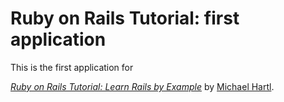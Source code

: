 # Ruby on Rails Tutorial: first application

This is the first application for

[*Ruby on Rails Tutorial: Learn Rails by Example*](http://railstutorial.org/)
by [Michael Hartl](http://michaelhartl.com/).

